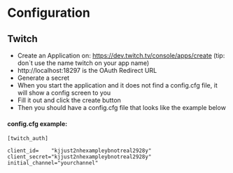 # Configuration

## Twitch

- Create an Application on: https://dev.twitch.tv/console/apps/create (tip: don`t use the name twitch on your app name)
- http://localhost:18297 is the OAuth Redirect URL
- Generate a secret
- When you start the application and it does not find a config.cfg file, it will show a config screen to you
- Fill it out and click the create button
- Then you should have a config.cfg file that looks like the example below

#### config.cfg example:
```
[twitch_auth]

client_id=    "kjjust2nhexampleybnotreal2928y"
client_secret="kjjust2nhexampleybnotreal2928y"
initial_channel="yourchannel"
```
